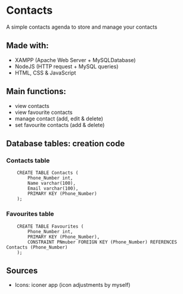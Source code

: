 # Contacts
A simple contacts agenda to store and manage your contacts

## Made with:
- XAMPP (Apache Web Server + MySQLDatabase)
- NodeJS (HTTP request + MySQL queries)
- HTML, CSS & JavaScript

## Main functions:
- view contacts
- view favourite contacts
- manage contact (add, edit & delete)
- set favourite contacts (add & delete)

## Database tables: creation code
### Contacts table
		CREATE TABLE Contacts (
			Phone_Number int,
			Name varchar(100),
			Email varchar(100),
			PRIMARY KEY (Phone_Number)
		);
### Favourites table
		CREATE TABLE Favourites (
			Phone_Number int,
			PRIMARY KEY (Phone_Number),
			CONSTRAINT PNmuber FOREIGN KEY (Phone_Number) REFERENCES Contacts (Phone_Number)
		);

## Sources
- Icons: iconer app (icon adjustments by myself)